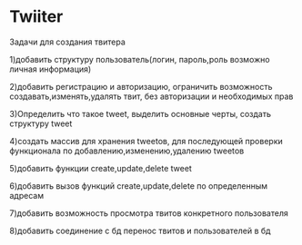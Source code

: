 # Twiiter

Задачи для создания твитера

1)добавить структуру пользователь(логин, пароль,роль возможно личная информация)

2)добавить регистрацию и авторизацию, ограничить возможность создавать,изменять,удалять твит, без авторизации и необходимых прав

3)Определить что такое tweet, выделить основные черты, создать структуру tweet

4)создать массив для хранения tweetов, для последующей проверки функционала по добавлению,изменению,удалению tweetов

5)добавить функции create,update,delete tweet

6)добавить вызов функций create,update,delete по определенным адресам

7)добавить возможность просмотра твитов конкретного пользователя

8)добавить соединение с бд перенос твитов и пользователей в бд
